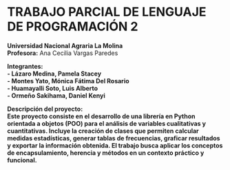 # TRABAJO PARCIAL DE LENGUAJE DE PROGRAMACIÓN 2

**Universidad Nacional Agraria La Molina**  
**Profesora:** Ana Cecilia Vargas Paredes  

**Integrantes:**  
**- Lázaro Medina, Pamela Stacey**  
**- Montes Yato, Mónica Fátima Del Rosario**  
**- Huamayalli Soto, Luis Alberto**  
**- Ormeño Sakihama, Daniel Kenyi**  

**Descripción del proyecto:**  
**Este proyecto consiste en el desarrollo de una librería en Python orientada a objetos (POO) para el análisis de variables cualitativas y cuantitativas. Incluye la creación de clases que permiten calcular medidas estadísticas, generar tablas de frecuencias, graficar resultados y exportar la información obtenida. El trabajo busca aplicar los conceptos de encapsulamiento, herencia y métodos en un contexto práctico y funcional.**
